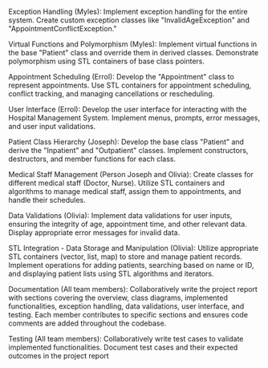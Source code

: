 

Exception Handling (Myles):
Implement exception handling for the entire system.
Create custom exception classes like "InvalidAgeException" and "AppointmentConflictException."


Virtual Functions and Polymorphism (Myles):
Implement virtual functions in the base "Patient" class and override them in derived classes.
Demonstrate polymorphism using STL containers of base class pointers.

Appointment Scheduling (Errol):
Develop the "Appointment" class to represent appointments.
Use STL containers for appointment scheduling, conflict tracking, and managing cancellations or rescheduling.

User Interface (Errol):
Develop the user interface for interacting with the Hospital Management System.
Implement menus, prompts, error messages, and user input validations.



Patient Class Hierarchy (Joseph):
Develop the base class "Patient" and derive the "Inpatient" and "Outpatient" classes.
Implement constructors, destructors, and member functions for each class.


Medical Staff Management (Person Joseph and Olivia):
Create classes for different medical staff (Doctor, Nurse).
Utilize STL containers and algorithms to manage medical staff, assign them to appointments, and handle their schedules.


Data Validations (Olivia):
Implement data validations for user inputs, ensuring the integrity of age, appointment time, and other relevant data.
Display appropriate error messages for invalid data.

STL Integration - Data Storage and Manipulation (Olivia):
Utilize appropriate STL containers (vector, list, map) to store and manage patient records.
Implement operations for adding patients, searching based on name or ID, and displaying patient lists using STL algorithms and iterators.

Documentation (All team members):
Collaboratively write the project report with sections covering the overview, class diagrams, implemented functionalities, exception handling, data validations, user interface, and testing.
Each member contributes to specific sections and ensures code comments are added throughout the codebase.

Testing (All team members):
Collaboratively write test cases to validate implemented functionalities.
Document test cases and their expected outcomes in the project report
 
